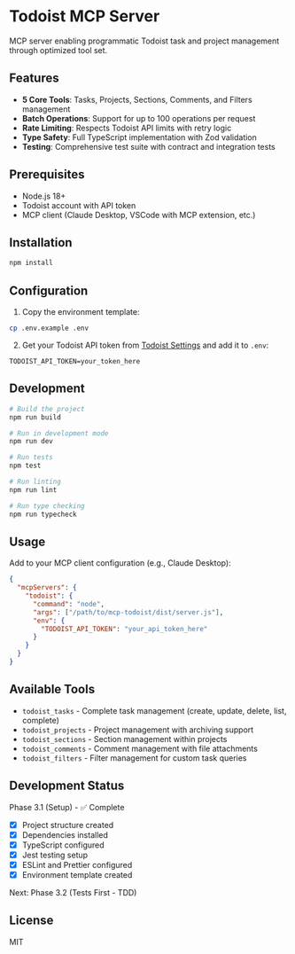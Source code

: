 # Todoist MCP Server

MCP server enabling programmatic Todoist task and project management through optimized tool set.

## Features

- **5 Core Tools**: Tasks, Projects, Sections, Comments, and Filters management
- **Batch Operations**: Support for up to 100 operations per request
- **Rate Limiting**: Respects Todoist API limits with retry logic
- **Type Safety**: Full TypeScript implementation with Zod validation
- **Testing**: Comprehensive test suite with contract and integration tests

## Prerequisites

- Node.js 18+
- Todoist account with API token
- MCP client (Claude Desktop, VSCode with MCP extension, etc.)

## Installation

```bash
npm install
```

## Configuration

1. Copy the environment template:
```bash
cp .env.example .env
```

2. Get your Todoist API token from [Todoist Settings](https://todoist.com/help/articles/find-your-api-token) and add it to `.env`:
```
TODOIST_API_TOKEN=your_token_here
```

## Development

```bash
# Build the project
npm run build

# Run in development mode
npm run dev

# Run tests
npm test

# Run linting
npm run lint

# Run type checking
npm run typecheck
```

## Usage

Add to your MCP client configuration (e.g., Claude Desktop):

```json
{
  "mcpServers": {
    "todoist": {
      "command": "node",
      "args": ["/path/to/mcp-todoist/dist/server.js"],
      "env": {
        "TODOIST_API_TOKEN": "your_api_token_here"
      }
    }
  }
}
```

## Available Tools

- `todoist_tasks` - Complete task management (create, update, delete, list, complete)
- `todoist_projects` - Project management with archiving support
- `todoist_sections` - Section management within projects
- `todoist_comments` - Comment management with file attachments
- `todoist_filters` - Filter management for custom task queries

## Development Status

Phase 3.1 (Setup) - ✅ Complete
- [x] Project structure created
- [x] Dependencies installed
- [x] TypeScript configured
- [x] Jest testing setup
- [x] ESLint and Prettier configured
- [x] Environment template created

Next: Phase 3.2 (Tests First - TDD)

## License

MIT